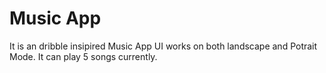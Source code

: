 # Music App 

It is an dribble insipired Music App UI works on both landscape and Potrait Mode.
It can play 5 songs currently.
